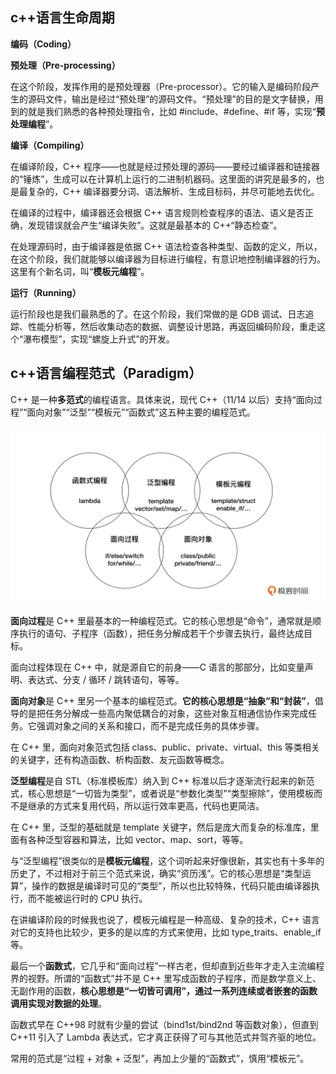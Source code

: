 ## c++语言生命周期

**编码（Coding）**

**预处理（Pre-processing）**

在这个阶段，发挥作用的是预处理器（Pre-processor）。它的输入是编码阶段产生的源码文件，输出是经过“预处理”的源码文件。“预处理”的目的是文字替换，用到的就是我们熟悉的各种预处理指令，比如 #include、#define、#if 等，实现“**预处理编程**”。

**编译（Compiling）**

在编译阶段，C++ 程序——也就是经过预处理的源码——要经过编译器和链接器的“锤炼”，生成可以在计算机上运行的二进制机器码。这里面的讲究是最多的，也是最复杂的，C++ 编译器要分词、语法解析、生成目标码，并尽可能地去优化。

在编译的过程中，编译器还会根据 C++ 语言规则检查程序的语法、语义是否正确，发现错误就会产生“编译失败”。这就是最基本的 C++“静态检查”。

在处理源码时，由于编译器是依据 C++ 语法检查各种类型、函数的定义，所以，在这个阶段，我们就能够以编译器为目标进行编程，有意识地控制编译器的行为。这里有个新名词，叫“**模板元编程**”。

**运行（Running）**

运行阶段也是我们最熟悉的了。在这个阶段，我们常做的是 GDB 调试、日志追踪、性能分析等，然后收集动态的数据、调整设计思路，再返回编码阶段，重走这个“瀑布模型”，实现“螺旋上升式”的开发。

## c++语言编程范式（Paradigm）

C++ 是一种**多范式**的编程语言。具体来说，现代 C++（11/14 以后）支持“面向过程”“面向对象”“泛型”“模板元”“函数式”这五种主要的编程范式。

![img](https://raw.githubusercontent.com/mowang111/image-hosting/master/typora_images/6ef13308109b2d1795e43c5206c32687.jpg)

**面向过程**是 C++ 里最基本的一种编程范式。它的核心思想是“命令”，通常就是顺序执行的语句、子程序（函数），把任务分解成若干个步骤去执行，最终达成目标。

面向过程体现在 C++ 中，就是源自它的前身——C 语言的那部分，比如变量声明、表达式、分支 / 循环 / 跳转语句，等等。

**面向对象**是 C++ 里另一个基本的编程范式。**它的核心思想是“抽象”和“封装”**，倡导的是把任务分解成一些高内聚低耦合的对象，这些对象互相通信协作来完成任务。它强调对象之间的关系和接口，而不是完成任务的具体步骤。

在 C++ 里，面向对象范式包括 class、public、private、virtual、this 等类相关的关键字，还有构造函数、析构函数、友元函数等概念。

**泛型编程**是自 STL（标准模板库）纳入到 C++ 标准以后才逐渐流行起来的新范式，核心思想是“一切皆为类型”，或者说是“参数化类型”“类型擦除”，使用模板而不是继承的方式来复用代码，所以运行效率更高，代码也更简洁。

在 C++ 里，泛型的基础就是 template 关键字，然后是庞大而复杂的标准库，里面有各种泛型容器和算法，比如 vector、map、sort，等等。

与“泛型编程”很类似的是**模板元编程**，这个词听起来好像很新，其实也有十多年的历史了，不过相对于前三个范式来说，确实“资历浅”。它的核心思想是“类型运算”，操作的数据是编译时可见的“类型”，所以也比较特殊，代码只能由编译器执行，而不能被运行时的 CPU 执行。

在讲编译阶段的时候我也说了，模板元编程是一种高级、复杂的技术，C++ 语言对它的支持也比较少，更多的是以库的方式来使用，比如 type_traits、enable_if 等。

最后一个**函数式**，它几乎和“面向过程”一样古老，但却直到近些年才走入主流编程界的视野。所谓的“函数式”并不是 C++ 里写成函数的子程序，而是数学意义上、无副作用的函数，**核心思想是“一切皆可调用”，通过一系列连续或者嵌套的函数调用实现对数据的处理**。

函数式早在 C++98 时就有少量的尝试（bind1st/bind2nd 等函数对象），但直到 C++11 引入了 Lambda 表达式，它才真正获得了可与其他范式并驾齐驱的地位。

常用的范式是“过程 + 对象 + 泛型”，再加上少量的“函数式”，慎用“模板元”。